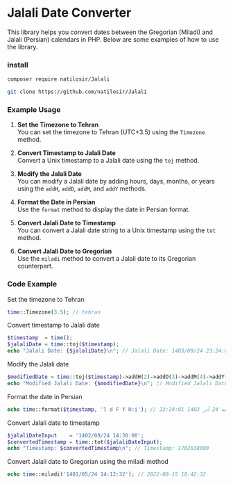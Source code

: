 # Jalali Date Converter

This library helps you convert dates between the Gregorian (Miladi) and Jalali (Persian) calendars in PHP. Below are some examples of how to use the library.

### install
```bash
composer require natilosir/Jalali
```
```bash
git clone https://github.com/natilosir/Jalali
```
### Example Usage

1. **Set the Timezone to Tehran**  
   You can set the timezone to Tehran (UTC+3.5) using the `Timezone` method.

2. **Convert Timestamp to Jalali Date**  
   Convert a Unix timestamp to a Jalali date using the `toj` method.

3. **Modify the Jalali Date**  
   You can modify a Jalali date by adding hours, days, months, or years using the `addH`, `addD`, `addM`, and `addY` methods.

4. **Format the Date in Persian**  
   Use the `format` method to display the date in Persian format.

5. **Convert Jalali Date to Timestamp**  
   You can convert a Jalali date string to a Unix timestamp using the `tot` method.

6. **Convert Jalali Date to Gregorian**  
   Use the `miladi` method to convert a Jalali date to its Gregorian counterpart.

### Code Example

Set the timezone to Tehran
```php
time::Timezone(3.5); // tehran
```
Convert timestamp to Jalali date
```php
$timestamp  = time(); 
$jalaliDate = time::toj($timestamp);
echo "Jalali Date: {$jalaliDate}\n"; // Jalali Date: 1403/09/24 23:24:01
```
Modify the Jalali date
```php
$modifiedDate = time::toj($timestamp)->addH(2)->addD(3)->addM(4)->addY(5);
echo "Modified Jalali Date: {$modifiedDate}\n"; // Modified Jalali Date: 1409/01/28 01:24:01
```
Format the date in Persian
```php
echo time::format($timestamp, 'l d F Y H:i'); // جمعه 24 آذر 1403 23:24:01
```
Convert Jalali date to timestamp
```php
$jalaliDateInput    = '1402/09/24 14:30:00';
$convertedTimestamp = time::tot($jalaliDateInput);
echo "Timestamp: $convertedTimestamp\n"; // Timestamp: 1702638000
```
Convert Jalali date to Gregorian using the miladi method
```php
echo time::miladi('1401/05/24 14:12:32'); // 2022-08-15 10:42:32
```
